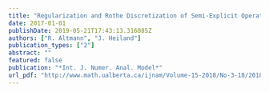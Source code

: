 ```yaml
---
title: "Regularization and Rothe Discretization of Semi-Explicit Operator DAEs"
date: 2017-01-01
publishDate: 2019-05-21T17:43:13.316085Z
authors: ["R. Altmann", "J. Heiland"]
publication_types: ["2"]
abstract: ""
featured: false
publication: "*Int. J. Numer. Anal. Model*"
url_pdf: "http://www.math.ualberta.ca/ijnam/Volume-15-2018/No-3-18/2018-03-08.pdf"
---
```


